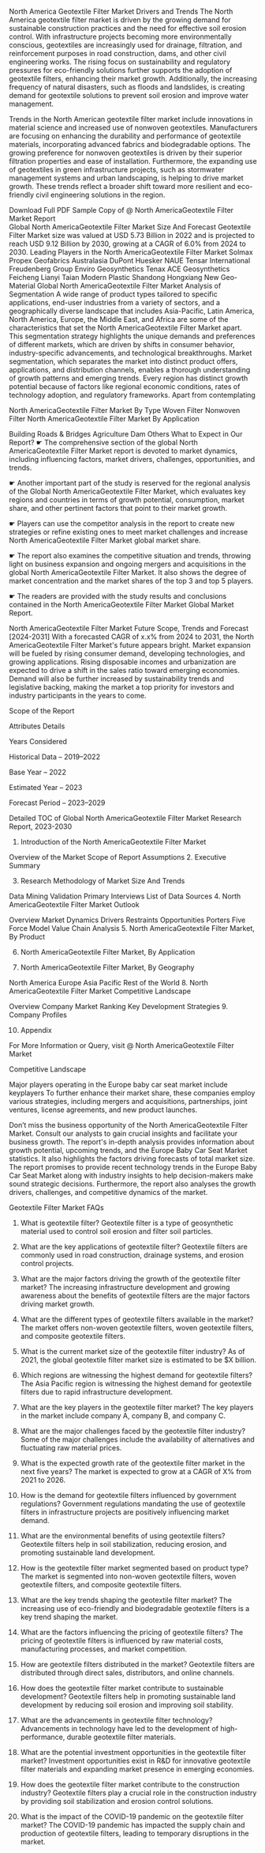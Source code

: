 North America Geotextile Filter Market Drivers and Trends
The North America geotextile filter market is driven by the growing demand for sustainable construction practices and the need for effective soil erosion control. With infrastructure projects becoming more environmentally conscious, geotextiles are increasingly used for drainage, filtration, and reinforcement purposes in road construction, dams, and other civil engineering works. The rising focus on sustainability and regulatory pressures for eco-friendly solutions further supports the adoption of geotextile filters, enhancing their market growth. Additionally, the increasing frequency of natural disasters, such as floods and landslides, is creating demand for geotextile solutions to prevent soil erosion and improve water management.

Trends in the North American geotextile filter market include innovations in material science and increased use of nonwoven geotextiles. Manufacturers are focusing on enhancing the durability and performance of geotextile materials, incorporating advanced fabrics and biodegradable options. The growing preference for nonwoven geotextiles is driven by their superior filtration properties and ease of installation. Furthermore, the expanding use of geotextiles in green infrastructure projects, such as stormwater management systems and urban landscaping, is helping to drive market growth. These trends reflect a broader shift toward more resilient and eco-friendly civil engineering solutions in the region.

Download Full PDF Sample Copy of @ North AmericaGeotextile Filter Market Report  
Global North AmericaGeotextile Filter Market Size And Forecast
Geotextile Filter Market size was valued at USD 5.73 Billion in 2022 and is projected to reach USD 9.12 Billion by 2030, growing at a CAGR of 6.0% from 2024 to 2030.
Leading Players in the North AmericaGeotextile Filter Market
Solmax
Propex
Geofabrics Australasia
DuPont
Huesker
NAUE
Tensar International
Freudenberg Group
Enviro Geosynthetics
Tenax
ACE Geosynthetics
Feicheng Lianyi
Taian Modern Plastic
Shandong Hongxiang New Geo-Material
Global North AmericaGeotextile Filter Market Analysis of Segmentation
A wide range of product types tailored to specific applications, end-user industries from a variety of sectors, and a geographically diverse landscape that includes Asia-Pacific, Latin America, North America, Europe, the Middle East, and Africa are some of the characteristics that set the North AmericaGeotextile Filter Market apart. This segmentation strategy highlights the unique demands and preferences of different markets, which are driven by shifts in consumer behavior, industry-specific advancements, and technological breakthroughs. Market segmentation, which separates the market into distinct product offers, applications, and distribution channels, enables a thorough understanding of growth patterns and emerging trends. Every region has distinct growth potential because of factors like regional economic conditions, rates of technology adoption, and regulatory frameworks. Apart from contemplating

North AmericaGeotextile Filter Market By Type
Woven Filter
Nonwoven Filter
North AmericaGeotextile Filter Market By Application

Building
Roads & Bridges
Agriculture
Dam
Others
What to Expect in Our Report?
☛ The comprehensive section of the global North AmericaGeotextile Filter Market report is devoted to market dynamics, including influencing factors, market drivers, challenges, opportunities, and trends.

☛ Another important part of the study is reserved for the regional analysis of the Global North AmericaGeotextile Filter Market, which evaluates key regions and countries in terms of growth potential, consumption, market share, and other pertinent factors that point to their market growth.

☛ Players can use the competitor analysis in the report to create new strategies or refine existing ones to meet market challenges and increase North AmericaGeotextile Filter Market global market share.

☛ The report also examines the competitive situation and trends, throwing light on business expansion and ongoing mergers and acquisitions in the global North AmericaGeotextile Filter Market. It also shows the degree of market concentration and the market shares of the top 3 and top 5 players.

☛ The readers are provided with the study results and conclusions contained in the North AmericaGeotextile Filter Market Global Market Report.

North AmericaGeotextile Filter Market Future Scope, Trends and Forecast [2024-2031]
With a forecasted CAGR of x.x% from 2024 to 2031, the North AmericaGeotextile Filter Market's future appears bright. Market expansion will be fueled by rising consumer demand, developing technologies, and growing applications. Rising disposable incomes and urbanization are expected to drive a shift in the sales ratio toward emerging economies. Demand will also be further increased by sustainability trends and legislative backing, making the market a top priority for investors and industry participants in the years to come.

Scope of the Report

Attributes Details

Years Considered

Historical Data – 2019–2022

Base Year – 2022

Estimated Year – 2023

Forecast Period – 2023–2029

Detailed TOC of Global North AmericaGeotextile Filter Market Research Report, 2023-2030
1. Introduction of the North AmericaGeotextile Filter Market

Overview of the Market
Scope of Report
Assumptions
2. Executive Summary

3. Research Methodology of Market Size And Trends

Data Mining
Validation
Primary Interviews
List of Data Sources
4. North AmericaGeotextile Filter Market Outlook

Overview
Market Dynamics
Drivers
Restraints
Opportunities
Porters Five Force Model
Value Chain Analysis
5. North AmericaGeotextile Filter Market, By Product

6. North AmericaGeotextile Filter Market, By Application

7. North AmericaGeotextile Filter Market, By Geography

North America
Europe
Asia Pacific
Rest of the World
8. North AmericaGeotextile Filter Market Competitive Landscape

Overview
Company Market Ranking
Key Development Strategies
9. Company Profiles

10. Appendix

For More Information or Query, visit @ North AmericaGeotextile Filter Market

Competitive Landscape

Major players operating in the Europe baby car seat market include keyplayers To further enhance their market share, these companies employ various strategies, including mergers and acquisitions, partnerships, joint ventures, license agreements, and new product launches.

Don’t miss the business opportunity of the North AmericaGeotextile Filter Market. Consult our analysts to gain crucial insights and facilitate your business growth.
The report's in-depth analysis provides information about growth potential, upcoming trends, and the Europe Baby Car Seat Market statistics. It also highlights the factors driving forecasts of total market size. The report promises to provide recent technology trends in the Europe Baby Car Seat Market along with industry insights to help decision-makers make sound strategic decisions. Furthermore, the report also analyses the growth drivers, challenges, and competitive dynamics of the market.

Geotextile Filter Market FAQs
1. What is geotextile filter?
Geotextile filter is a type of geosynthetic material used to control soil erosion and filter soil particles.

2. What are the key applications of geotextile filter?
Geotextile filters are commonly used in road construction, drainage systems, and erosion control projects.

3. What are the major factors driving the growth of the geotextile filter market?
The increasing infrastructure development and growing awareness about the benefits of geotextile filters are the major factors driving market growth.

4. What are the different types of geotextile filters available in the market?
The market offers non-woven geotextile filters, woven geotextile filters, and composite geotextile filters.

5. What is the current market size of the geotextile filter industry?
As of 2021, the global geotextile filter market size is estimated to be $X billion.

6. Which regions are witnessing the highest demand for geotextile filters?
The Asia Pacific region is witnessing the highest demand for geotextile filters due to rapid infrastructure development.

7. What are the key players in the geotextile filter market?
The key players in the market include company A, company B, and company C.

8. What are the major challenges faced by the geotextile filter industry?
Some of the major challenges include the availability of alternatives and fluctuating raw material prices.

9. What is the expected growth rate of the geotextile filter market in the next five years?
The market is expected to grow at a CAGR of X% from 2021 to 2026.

10. How is the demand for geotextile filters influenced by government regulations?
Government regulations mandating the use of geotextile filters in infrastructure projects are positively influencing market demand.

11. What are the environmental benefits of using geotextile filters?
Geotextile filters help in soil stabilization, reducing erosion, and promoting sustainable land development.

12. How is the geotextile filter market segmented based on product type?
The market is segmented into non-woven geotextile filters, woven geotextile filters, and composite geotextile filters.

13. What are the key trends shaping the geotextile filter market?
The increasing use of eco-friendly and biodegradable geotextile filters is a key trend shaping the market.

14. What are the factors influencing the pricing of geotextile filters?
The pricing of geotextile filters is influenced by raw material costs, manufacturing processes, and market competition.

15. How are geotextile filters distributed in the market?
Geotextile filters are distributed through direct sales, distributors, and online channels.

16. How does the geotextile filter market contribute to sustainable development?
Geotextile filters help in promoting sustainable land development by reducing soil erosion and improving soil stability.

17. What are the advancements in geotextile filter technology?
Advancements in technology have led to the development of high-performance, durable geotextile filter materials.

18. What are the potential investment opportunities in the geotextile filter market?
Investment opportunities exist in R&D for innovative geotextile filter materials and expanding market presence in emerging economies.

19. How does the geotextile filter market contribute to the construction industry?
Geotextile filters play a crucial role in the construction industry by providing soil stabilization and erosion control solutions.

20. What is the impact of the COVID-19 pandemic on the geotextile filter market?
The COVID-19 pandemic has impacted the supply chain and production of geotextile filters, leading to temporary disruptions in the market.

